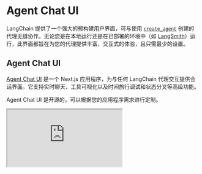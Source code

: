 # Agent Chat UI

LangChain 提供了一个强大的预构建用户界面，可与使用 [`create_agent`](/oss/python/langchain/agents) 创建的代理无缝协作。无论您是在本地运行还是在已部署的环境中（如 [LangSmith](/langsmith/)）运行，此界面都旨在为您的代理提供丰富、交互式的体验，且只需最少的设置。

## Agent Chat UI

[Agent Chat UI](https://github.com/langchain-ai/agent-chat-ui) 是一个 Next.js 应用程序，为与任何 LangChain 代理交互提供会话界面。它支持实时聊天、工具可视化以及时间旅行调试和状态分叉等高级功能。

Agent Chat UI 是开源的，可以根据您的应用程序需求进行定制。

<Frame>
  <iframe className="w-full aspect-video rounded-xl" src="https://www.youtube.com/embed/lInrwVnZ83o?si=Uw66mPtCERJm0EjU" title="Agent Chat UI" allow="accelerometer; autoplay; clipboard-write; encrypted-media; gyroscope; picture-in-picture" allowFullScreen />
</Frame>

### 功能特性

<Accordion title="工具可视化">
  Studio 会以直观的界面自动呈现工具调用和结果。

  <Frame>
        <img src="https://mintcdn.com/langchain-5e9cc07a/zA84oCipUuW8ow2z/oss/images/studio_tools.gif?s=64e762e917f092960472b61a862a81cb" alt="Studio 中的工具可视化" data-og-width="1280" width="1280" data-og-height="833" height="833" data-path="oss/images/studio_tools.gif" data-optimize="true" data-opv="3" />
  </Frame>
</Accordion>

<Accordion title="时间旅行调试">
  浏览对话历史并从任意点进行分叉

  <Frame>
        <img src="https://mintcdn.com/langchain-5e9cc07a/TCDks4pdsHdxWmuJ/oss/images/studio_fork.gif?s=0bb5a397d4b2ed3ff8ec62b9d0f92e3e" alt="Studio 中的时间旅行调试" data-og-width="1280" width="1280" data-og-height="833" height="833" data-path="oss/images/studio_fork.gif" data-optimize="true" data-opv="3" />
  </Frame>
</Accordion>

<Accordion title="状态检查">
  在执行过程中的任何点查看和修改代理状态

  <Frame>
        <img src="https://mintcdn.com/langchain-5e9cc07a/zA84oCipUuW8ow2z/oss/images/studio_state.gif?s=908d69765b0655cb532620c6e0fa96c8" alt="Studio 中的状态检查" data-og-width="1280" width="1280" data-og-height="833" height="833" data-path="oss/images/studio_state.gif" data-optimize="true" data-opv="3" />
  </Frame>
</Accordion>

<Accordion title="人在环路中">
  内置支持审查和响应代理请求的功能

  <Frame>
        <img src="https://mintcdn.com/langchain-5e9cc07a/TCDks4pdsHdxWmuJ/oss/images/studio_hitl.gif?s=ce7ce6378caf4db29ea6062b9aff0220" alt="Studio 中的人环路" data-og-width="1280" width="1280" data-og-height="833" height="833" data-path="oss/images/studio_hitl.gif" data-optimize="true" data-opv="3" />
  </Frame>
</Accordion>

<Tip>
  您可以在 Agent Chat UI 中使用生成式 UI。有关更多信息，请参阅 [使用 LangGraph 实现生成式用户界面](/langsmith/generative-ui-react)。
</Tip>

### 快速开始

最快的方式是使用托管版本：

1. **访问 [Agent Chat UI](https://agentchat.vercel.app)**
2. **连接您的代理**，输入您的部署 URL 或本地服务器地址
3. **开始聊天** - UI 将自动检测并呈现工具调用和中断

### 本地开发

如需定制或本地开发，您可以在本地运行 Agent Chat UI：

<CodeGroup>
  ```bash 使用 npx theme={null}
  # 创建新的 Agent Chat UI 项目
  npx create-agent-chat-app --project-name my-chat-ui
  cd my-chat-ui

  # 安装依赖并启动
  pnpm install
  pnpm dev
  ```

  ```bash 克隆仓库 theme={null}
  # 克隆仓库
  git clone https://github.com/langchain-ai/agent-chat-ui.git
  cd agent-chat-ui

  # 安装依赖并启动
  pnpm install
  pnpm dev
  ```
</CodeGroup>

### 连接到您的代理

Agent Chat UI 可以连接到 [本地](/oss/python/langchain/studio#setup-local-langgraph-server) 和 [已部署的代理](/oss/python/langchain/deploy)。

启动 Agent Chat UI 后，您需要配置它以连接到您的代理：

1. **图 ID**：输入您的图名称（在您的 `langgraph.json` 文件中的 `graphs` 下查找）
2. **部署 URL**：您的 LangGraph 服务器端点（例如，本地开发为 `http://localhost:2024`，或您已部署的代理的 URL）
3. **LangSmith API 密钥（可选）**：添加您的 LangSmith API 密钥（如果您使用本地 LangGraph 服务器，则不需要）

配置完成后，Agent Chat UI 将自动获取并显示代理的任何中断线程。

<Tip>
  Agent Chat UI 提供开箱即用的工具调用和工具结果消息渲染功能。如需自定义显示哪些消息，请参阅 [聊天中隐藏消息](https://github.com/langchain-ai/agent-chat-ui?tab=readme-ov-file#hiding-messages-in-the-chat)。
</Tip>

***

<Callout icon="pen-to-square" iconType="regular">
  [在 GitHub 上编辑此页面的源代码。](https://github.com/langchain-ai/docs/edit/main/src/oss/langchain/ui.mdx)
</Callout>

<Tip icon="terminal" iconType="regular">
  [通过 MCP 以编程方式连接这些文档](/use-these-docs) 到 Claude、VSCode 等，以获取实时答案。
</Tip>